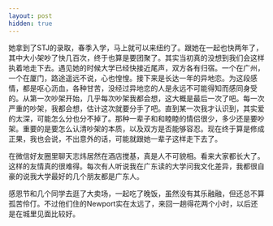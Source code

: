 ```yaml
---
layout: post
hidden: true
---
```

她拿到了STJ的录取，春季入学，马上就可以来纽约了。跟她在一起也快两年了，其中大小架吵了快几百次，终于也算是要团聚了。其实当初真的没想到我们会这样执着地走下去。遇见她的时候大学已经快接近尾声，双方各有归宿。一个在广州，一个在厦门，路途遥远不说，心也惶惶。接下来是长达一年的异地恋。为这段感情，都是呕心沥血，各种甘苦，没经过异地恋的人是永远不可能得知而感同身受的。从第一次吵架开始，几乎每次吵架我都会想，这大概是最后一次了吧。每一次严重的吵架，我都会想，估计这次就要分手了吧。直到某一次我才认识到，其实爱的太深，可能怎么分也分不掉了。那种一辈子和和睦睦的情侣很少，多少还是要吵架。重要的是要怎么认清吵架的本质，以及双方是否能够容忍。现在终于算是修成正果，我也会说，不出意外的话，可能就跟她一辈子这样走下去了。

在微信好友圈里聊天志炜居然在酒店搅基，真是人不可貌相。看来大家都长大了。这样的友情真的很难得。每次有人听说我在广东读的大学问我文化差异，我都很自豪的说我大学最好的几个朋友都是广东人。

感恩节和几个同学去逛了大卖场，一起吃了晚饭，虽然没有其乐融融，但还总不算孤苦伶仃。不过他们住的Newport实在太远了，来回一趟得花两个小时，以后还是在城里见面比较好。